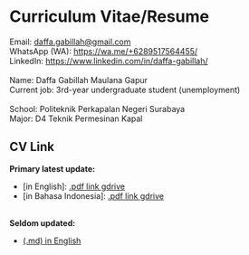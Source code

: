 # Curriculum Vitae/Resume
Email: daffa.gabillah@gmail.com<br>
WhatsApp (WA): https://wa.me/+6289517564455/<br>
LinkedIn: https://www.linkedin.com/in/daffa-gabillah/<br>
<br>
Name: Daffa Gabillah Maulana Gapur<br>
Current job: 3rd-year undergraduate student (unemployment)<br>
<br>
School: Politeknik Perkapalan Negeri Surabaya<br>
Major: D4 Teknik Permesinan Kapal<br>

## CV Link
**Primary latest update:**<br>
- [in English]: [.pdf link gdrive](https://drive.google.com/file/d/1QaqLKeE3FpB_hO46zy-GI_LPcLDkfKsS/view?usp=sharing)
- [in Bahasa Indonesia]: [.pdf link gdrive](https://drive.google.com/file/d/17SwcE7qybmGGAR9Bct5K2nEe6C_V9pP0/view?usp=sharing)
<br><br>

**Seldom updated:**<br>
- [(.md) in English](https://github.com/gabillah/CV/blob/main/(.md)%20Gabillah%20-%20CV%20-%20English%20-%20General.md#curriculum-vitae)

